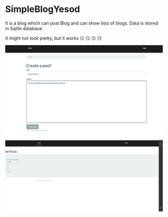 # SimpleBlogYesod

It is a blog which can post Blog and can show lists of blogs.
Data is stored in Sqlite database.

It might not look pretty, but it works :smirk: :smirk: :smirk: :smirk:

![Posting](https://github.com/MasaluPan/SimpleBlogYesod/blob/main/img/img0.png?raw=true)

![Show List](https://github.com/MasaluPan/SimpleBlogYesod/blob/main/img/img1.png?raw=true)
